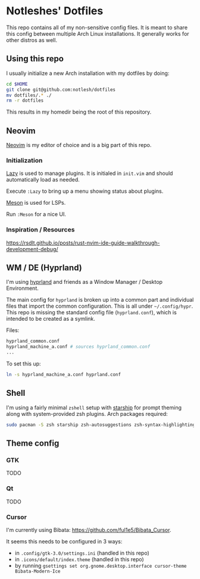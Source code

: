 # Notleshes' Dotfiles

This repo contains all of my non-sensitive config files. It is meant to share
this config between multiple Arch Linux installations. It generally works for
other distros as well.

## Using this repo

I usually initialize a new Arch installation with my dotfiles by doing:

```sh
cd $HOME
git clone git@github.com:notlesh/dotfiles
mv dotfiles/.* ./
rm -r dotfiles
```

This results in my homedir being the root of this repository.

## Neovim

[Neovim](https://neovim.io) is my editor of choice and is a big part of this repo.

### Initialization

[Lazy](https://github.com/folke/lazy.nvim) is used to manage plugins. It is initialed in `init.vim`
and should automatically load as needed.

Execute `:Lazy` to bring up a menu showing status about plugins.

[Meson](https://github.com/williamboman/mason.nvim) is used for LSPs.

Run `:Meson` for a nice UI.

### Inspiration / Resources

https://rsdlt.github.io/posts/rust-nvim-ide-guide-walkthrough-development-debug/

## WM / DE (Hyprland)

I'm using [hyprland](https://hypr.land/) and friends as a Window Manager / Desktop Environment.

The main config for `hyprland` is broken up into a common part and individual files that import the
common configuration. This is all under `~/.config/hypr`. This repo is missing the standard config
file (`hyprland.conf`), which is intended to be created as a symlink.

Files:

```bash
hyprland_common.conf
hyprland_machine_a.conf # sources hyprland_common.conf
...
```

To set this up:

```bash
ln -s hyprland_machine_a.conf hyprland.conf
```

## Shell

I'm using a fairly minimal `zshell` setup with [starship](https://starship.rs/) for prompt theming
along with system-provided zsh plugins. Arch packages required:

```bash
sudo pacman -S zsh starship zsh-autosuggestions zsh-syntax-highlighting zsh-completions zsh-history-substring-search
```

## Theme config

### GTK

TODO

### Qt

TODO

### Cursor

I'm currently using Bibata: https://github.com/ful1e5/Bibata_Cursor.

It seems this needs to be configured in 3 ways:

* in `.config/gtk-3.0/settings.ini` (handled in this repo)
* in `.icons/default/index.theme` (handled in this repo)
* by running `gsettings set org.gnome.desktop.interface cursor-theme Bibata-Modern-Ice`


